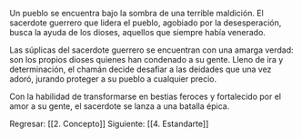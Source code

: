 
Un pueblo se encuentra bajo la sombra de una terrible maldición. El sacerdote guerrero que lidera el pueblo, agobiado por la desesperación, busca la ayuda de los dioses, aquellos que siempre había venerado.

Las súplicas del sacerdote guerrero se encuentran con una amarga verdad: son los propios dioses quienes han condenado a su gente. Lleno de ira y determinación, el chamán decide desafiar a las deidades que una vez adoró, jurando proteger a su pueblo a cualquier precio.

Con la habilidad de transformarse en bestias feroces y fortalecido por el amor a su gente, el sacerdote se lanza a una batalla épica.

Regresar: [[2. Concepto]]
Siguiente: [[4. Estandarte]]
